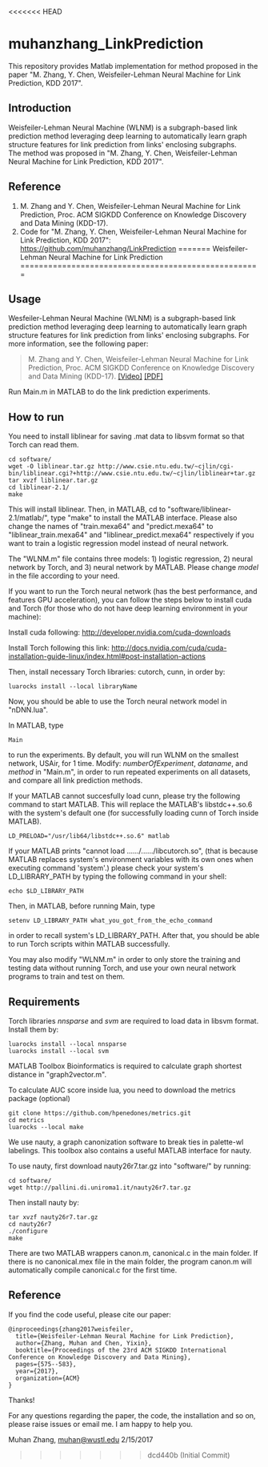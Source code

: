 <<<<<<< HEAD
# muhanzhang_LinkPrediction
This repository provides Matlab implementation for method proposed in the paper "M. Zhang, Y. Chen, Weisfeiler-Lehman Neural Machine for Link Prediction, KDD 2017".

## Introduction
Weisfeiler-Lehman Neural Machine (WLNM) is a subgraph-based link prediction method leveraging deep learning to automatically learn graph structure features for link prediction from links' enclosing subgraphs.  
The method was proposed in "M. Zhang, Y. Chen, Weisfeiler-Lehman Neural Machine for Link Prediction, KDD 2017".

## Reference
1. M. Zhang and Y. Chen, Weisfeiler-Lehman Neural Machine for Link Prediction, Proc. ACM SIGKDD Conference on Knowledge Discovery and Data Mining (KDD-17).
2. Code for "M. Zhang, Y. Chen, Weisfeiler-Lehman Neural Machine for Link Prediction, KDD 2017": https://github.com/muhanzhang/LinkPrediction
=======
Weisfeiler-Lehman Neural Machine for Link Prediction
====================================================

Usage
-----

Wesfeiler-Lehman Neural Machine (WLNM) is a subgraph-based link prediction method leveraging deep learning to automatically learn graph structure features for link prediction from links' enclosing subgraphs. For more information, see the following paper:
> M. Zhang and Y. Chen, Weisfeiler-Lehman Neural Machine for Link Prediction, Proc. ACM SIGKDD Conference on Knowledge Discovery and Data Mining (KDD-17). [\[Video\]](https://www.youtube.com/watch?v=dRC4T2gABS8&t=43s) [\[PDF\]](http://www.cse.wustl.edu/~muhan/papers/KDD_2017.pdf)

Run Main.m in MATLAB to do the link prediction experiments.

How to run
----------

You need to install liblinear for saving .mat data to libsvm format so that Torch can read them.

    cd software/
    wget -O liblinear.tar.gz http://www.csie.ntu.edu.tw/~cjlin/cgi-bin/liblinear.cgi?+http://www.csie.ntu.edu.tw/~cjlin/liblinear+tar.gz
    tar xvzf liblinear.tar.gz
    cd liblinear-2.1/
    make

This will install liblinear. Then, in MATLAB, cd to "software/liblinear-2.1/matlab/", type "make" to install the MATLAB interface. Please also change the names of "train.mexa64" and "predict.mexa64" to "liblinear_train.mexa64" and "liblinear_predict.mexa64" respectively if you want to train a logistic regression model instead of neural network.

The "WLNM.m" file contains three models: 1) logistic regression, 2) neural network by Torch, and 3) neural network by MATLAB. Please change _model_ in the file according to your need.

If you want to run the Torch neural network (has the best performance, and features GPU acceleration), you can follow the steps below to install cuda and Torch (for those who do not have deep learning environment in your machine):

Install cuda following: http://developer.nvidia.com/cuda-downloads

Install Torch following this link: http://docs.nvidia.com/cuda/cuda-installation-guide-linux/index.html#post-installation-actions

Then, install necessary Torch libraries: cutorch, cunn, in order by:

    luarocks install --local libraryName

Now, you should be able to use the Torch neural network model in "nDNN.lua".

In MATLAB, type

    Main

to run the experiments. By default, you will run WLNM on the smallest network, USAir, for 1 time. Modify: _numberOfExperiment_, _dataname_, and _method_ in "Main.m", in order to run repeated experiments on all datasets, and compare all link prediction methods.

If your MATLAB cannot succesfully load cunn, please try the following command to start MATLAB. This will replace the MATLAB's libstdc++.so.6 with the system's default one (for successfully loading cunn of Torch inside MATLAB).

    LD_PRELOAD="/usr/lib64/libstdc++.so.6" matlab 

If your MATLAB prints "cannot load ....../....../libcutorch.so", (that is because MATLAB replaces system's environment variables with its own ones when executing command 'system'.) please check your system's LD_LIBRARY_PATH by typing the following command in your shell:

    echo $LD_LIBRARY_PATH

Then, in MATLAB, before running Main, type

    setenv LD_LIBRARY_PATH what_you_got_from_the_echo_command

in order to recall system's LD_LIBRARY_PATH. After that, you should be able to run Torch scripts within MATLAB successfully.

You may also modify "WLNM.m" in order to only store the training and testing data without running Torch, and use your own neural network programs to train and test on them.

Requirements
------------

Torch libraries _nnsparse_ and  _svm_ are required to load data in libsvm format. Install them by:
    
    luarocks install --local nnsparse
    luarocks install --local svm

MATLAB Toolbox Bioinformatics is required to calculate graph shortest distance in "graph2vector.m".

To calculate AUC score inside lua, you need to download the metrics package (optional)

    git clone https://github.com/hpenedones/metrics.git
    cd metrics
    luarocks --local make

We use nauty, a graph canonization software to break ties in palette-wl labelings. 
This toolbox also contains a useful MATLAB interface for nauty.

To use nauty, first download nauty26r7.tar.gz into "software/" by running:

    cd software/
    wget http://pallini.di.uniroma1.it/nauty26r7.tar.gz

Then install nauty by:

    tar xvzf nauty26r7.tar.gz
    cd nauty26r7
    ./configure
    make

There are two MATLAB wrappers canon.m, canonical.c in the main folder. If there is no canonical.mex file in the main folder, the program canon.m will automatically compile canonical.c for the first time. 

Reference
---------

If you find the code useful, please cite our paper:

    @inproceedings{zhang2017weisfeiler,
      title={Weisfeiler-Lehman Neural Machine for Link Prediction},
      author={Zhang, Muhan and Chen, Yixin},
      booktitle={Proceedings of the 23rd ACM SIGKDD International Conference on Knowledge Discovery and Data Mining},
      pages={575--583},
      year={2017},
      organization={ACM}
    }

Thanks!

For any questions regarding the paper, the code, the installation and so on, please raise issues or email me. I am happy to help you.

Muhan Zhang, muhan@wustl.edu
2/15/2017
>>>>>>> dcd440b (Initial Commit)
